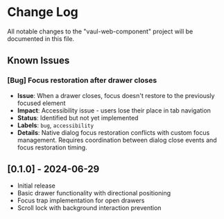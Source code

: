 # Change Log

All notable changes to the "vaul-web-component" project will be documented in this file.

## Known Issues

### [Bug] Focus restoration after drawer closes

-   **Issue**: When a drawer closes, focus doesn't restore to the previously focused element
-   **Impact**: Accessibility issue - users lose their place in tab navigation
-   **Status**: Identified but not yet implemented
-   **Labels**: `bug`, `accessibility`
-   **Details**: Native dialog focus restoration conflicts with custom focus management. Requires coordination between dialog close events and focus restoration timing.

## [0.1.0] - 2024-06-29

-   Initial release
-   Basic drawer functionality with directional positioning
-   Focus trap implementation for open drawers
-   Scroll lock with background interaction prevention

